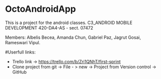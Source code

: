 # OctoAndroidApp
This is a project for the android classes.
C3_ANDROID MOBILE DEVELOPMENT 
420-DA4-AS - sect. 07472

Members:
Albelis Becea,
Amanda Chun,
Gabriel Paz,
Jagrut Gosai,
Rameswari Vipul.

#Userfull links:

- Trello link -> https://trello.com/b/Zri1QNhT/first-sprint
- Clone project from git -> File - > new -> Project from Version control -> GitHub
